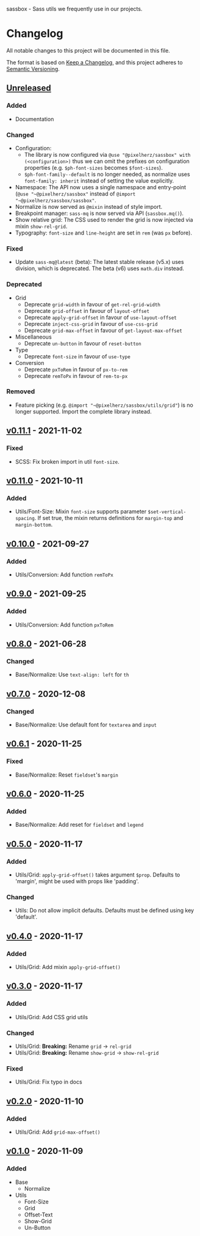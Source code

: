 sassbox - Sass utils we frequently use in our projects.

# Changelog

All notable changes to this project will be documented in this file.

The format is based on [Keep a Changelog](https://keepachangelog.com/en/1.0.0/),
and this project adheres to [Semantic Versioning](https://semver.org/spec/v2.0.0.html).

## [Unreleased]
### Added
- Documentation
### Changed
- Configuration: 
  - The library is now configured via `@use "@pixelherz/sassbox" with (<configuration>)` thus we can omit the prefixes on configuration properties (e.g. `$ph-font-sizes` becomes `$font-sizes`). 
  - `$ph-font-family--default` is no longer needed, as normalize uses `font-family: inherit` instead of setting the value explicitly. 
- Namespace: The API now uses a single namespace and entry-point (`@use "~@pixelherz/sassbox"` instead of `@import "~@pixelherz/sassbox/sassbox"`.
- Normalize is now served as `@mixin` instead of style import.
- Breakpoint manager: `sass-mq` is now served via API (`sassbox.mq()`).
- Show relative grid: The CSS used to render the grid is now injected via mixin `show-rel-grid`. 
- Typography: `font-size` and `line-height` are set in `rem` (was `px` before).
### Fixed
- Update `sass-mq@latest` (beta): The latest stable release (v5.x) uses division, which is deprecated. The beta (v6) uses `math.div` instead.
### Deprecated
- Grid 
  - Deprecate `grid-width` in favour of `get-rel-grid-width`
  - Deprecate `grid-offset` in favour of `layout-offset`
  - Deprecate `apply-grid-offset` in favour of `use-layout-offset`
  - Deprecate `inject-css-grid` in favour of `use-css-grid`
  - Deprecate `grid-max-offset` in favour of `get-layout-max-offset`
- Miscellaneous 
  - Deprecate `un-button` in favour of `reset-button`
- Type
  - Deprecate `font-size` in favour of `use-type`
- Conversion
  - Deprecate `pxToRem` in favour of `px-to-rem`
  - Deprecate `remToPx` in favour of `rem-to-px`
### Removed
- Feature picking (e.g. `@import "~@pixelherz/sassbox/utils/grid"`) is no longer supported. Import the complete library instead. 

## [v0.11.1] - 2021-11-02
### Fixed
- SCSS: Fix broken import in util `font-size`.

## [v0.11.0] - 2021-10-11
### Added 
- Utils/Font-Size: Mixin `font-size` supports parameter `$set-vertical-spacing`. If set true, the mixin returns definitions for `margin-top` and `margin-bottom`.

## [v0.10.0] - 2021-09-27
### Added 
- Utils/Conversion: Add function `remToPx`

## [v0.9.0] - 2021-09-25
### Added
- Utils/Conversion: Add function `pxToRem`

## [v0.8.0] - 2021-06-28
### Changed
- Base/Normalize: Use `text-align: left` for `th`

## [v0.7.0] - 2020-12-08
### Changed 
- Base/Normalize: Use default font for `textarea` and `input`

## [v0.6.1] - 2020-11-25
### Fixed
- Base/Normalize: Reset `fieldset`'s `margin`

## [v0.6.0] - 2020-11-25
### Added 
- Base/Normalize: Add reset for `fieldset` and `legend`

## [v0.5.0] - 2020-11-17
### Added
- Utils/Grid: `apply-grid-offset()` takes argument `$prop`. Defaults to 'margin', might be used with props like 'padding'.
### Changed
- Utils: Do not allow implicit defaults. Defaults must be defined using key 'default'.

## [v0.4.0] - 2020-11-17
### Added
- Utils/Grid: Add mixin `apply-grid-offset()`

## [v0.3.0] - 2020-11-17
### Added
- Utils/Grid: Add CSS grid utils
### Changed
- Utils/Grid: **Breaking:** Rename `grid` → `rel-grid`
- Utils/Grid: **Breaking:** Rename `show-grid` → `show-rel-grid`
### Fixed
- Utils/Grid: Fix typo in docs

## [v0.2.0] - 2020-11-10
### Added
- Utils/Grid: Add `grid-max-offset()`

## [v0.1.0] - 2020-11-09
### Added
- Base
  - Normalize
- Utils
  - Font-Size
  - Grid
  - Offset-Text
  - Show-Grid
  - Un-Button

[Unreleased]: https://github.com/Pixelherz/sassbox/compare/v0.11.1...HEAD
[v0.11.1]: https://github.com/Pixelherz/sassbox/compare/v0.11.0...v0.11.1
[v0.11.0]: https://github.com/Pixelherz/sassbox/compare/v0.10.0...v0.11.0
[v0.10.0]: https://github.com/Pixelherz/sassbox/compare/v0.9.0...v0.10.0
[v0.9.0]: https://github.com/Pixelherz/sassbox/compare/v0.8.0...v0.9.0
[v0.8.0]: https://github.com/Pixelherz/sassbox/compare/v0.7.0...v0.8.0
[v0.7.0]: https://github.com/Pixelherz/sassbox/compare/v0.6.1...v0.7.0
[v0.6.1]: https://github.com/Pixelherz/sassbox/compare/v0.6.0...v0.6.1
[v0.6.0]: https://github.com/Pixelherz/sassbox/compare/v0.5.0...v0.6.0
[v0.5.0]: https://github.com/Pixelherz/sassbox/compare/v0.4.0...v0.5.0
[v0.4.0]: https://github.com/Pixelherz/sassbox/compare/v0.3.0...v0.4.0
[v0.3.0]: https://github.com/Pixelherz/sassbox/compare/v0.2.0...v0.3.0
[v0.2.0]: https://github.com/Pixelherz/sassbox/compare/v0.1.0...v0.2.0
[v0.1.0]: https://github.com/Pixelherz/sassbox/releases/tag/v0.1.0

